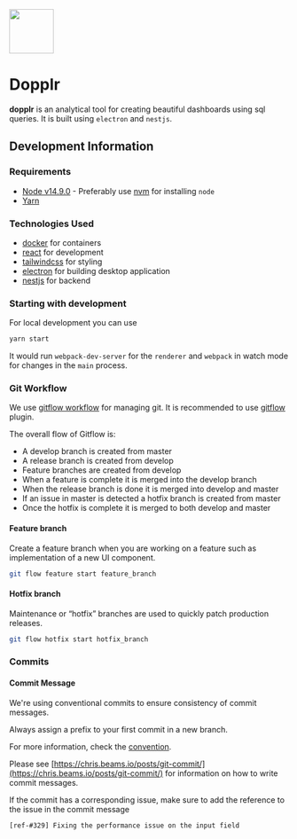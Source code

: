 <img src="./assets/logo.ico" width="80px" />

# Dopplr

**dopplr** is an analytical tool for creating beautiful dashboards using sql queries. It is built using `electron` and `nestjs`.

## Development Information

### Requirements

- [Node v14.9.0](https://nodejs.org/) - Preferably use [nvm](https://github.com/nvm-sh/nvm) for installing `node`
- [Yarn](https://classic.yarnpkg.com/en/docs/install#mac-stable)

### Technologies Used

- [docker](https://www.docker.com/) for containers
- [react](https://reactjs.org/) for development
- [tailwindcss](https://tailwindcss.com/) for styling
- [electron](https://www.electronjs.org/) for building desktop application
- [nestjs](https://nestjs.com/) for backend

### Starting with development

For local development you can use

```sh
yarn start
```

It would run `webpack-dev-server` for the `renderer` and `webpack` in watch mode for changes in the `main` process.

### Git Workflow

We use [gitflow workflow](https://www.atlassian.com/git/tutorials/comparing-workflows/gitflow-workflow) for managing git. It is recommended to use [gitflow](https://github.com/nvie/gitflow/wiki/Installation) plugin.

The overall flow of Gitflow is:

- A develop branch is created from master
- A release branch is created from develop
- Feature branches are created from develop
- When a feature is complete it is merged into the develop branch
- When the release branch is done it is merged into develop and master
- If an issue in master is detected a hotfix branch is created from master
- Once the hotfix is complete it is merged to both develop and master

#### Feature branch

Create a feature branch when you are working on a feature such as implementation of a new UI component.

```sh
git flow feature start feature_branch
```

#### Hotfix branch

Maintenance or “hotfix” branches are used to quickly patch production releases.

```sh
git flow hotfix start hotfix_branch
```

### Commits

#### Commit Message

We're using conventional commits to ensure consistency of commit messages.

Always assign a prefix to your first commit in a new branch.

For more information, check the [convention](https://www.conventionalcommits.org/en/v1.0.0/).

Please see [https://chris.beams.io/posts/git-commit/](https://chris.beams.io/posts/git-commit/) for information on how to write commit messages.

If the commit has a corresponding issue, make sure to add the reference to the issue in the commit message

```git
[ref-#329] Fixing the performance issue on the input field
```
